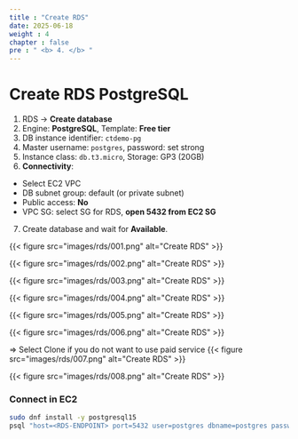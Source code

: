 ```yaml
---
title : "Create RDS"
date: 2025-06-18
weight : 4
chapter : false
pre : " <b> 4. </b> "
---
```


# Create RDS PostgreSQL

1. RDS → **Create database**
2. Engine: **PostgreSQL**, Template: **Free tier**
3. DB instance identifier: `ctdemo-pg`
4. Master username: `postgres`, password: set strong
5. Instance class: `db.t3.micro`, Storage: GP3 (20GB)
6. **Connectivity**:
- Select EC2 VPC
- DB subnet group: default (or private subnet)
- Public access: **No**
- VPC SG: select SG for RDS, **open 5432 from EC2 SG**
7. Create database and wait for **Available**.

{{< figure src="images/rds/001.png" alt="Create RDS" >}}

{{< figure src="images/rds/002.png" alt="Create RDS" >}}

{{< figure src="images/rds/003.png" alt="Create RDS" >}}

{{< figure src="images/rds/004.png" alt="Create RDS" >}}

{{< figure src="images/rds/005.png" alt="Create RDS" >}}

{{< figure src="images/rds/006.png" alt="Create RDS" >}}



=> Select Clone if you do not want to use paid service
{{< figure src="images/rds/007.png" alt="Create RDS" >}}

{{< figure src="images/rds/008.png" alt="Create RDS" >}}
### Connect in EC2
```bash
sudo dnf install -y postgresql15
psql "host=<RDS-ENDPOINT> port=5432 user=postgres dbname=postgres password=<PASS>"